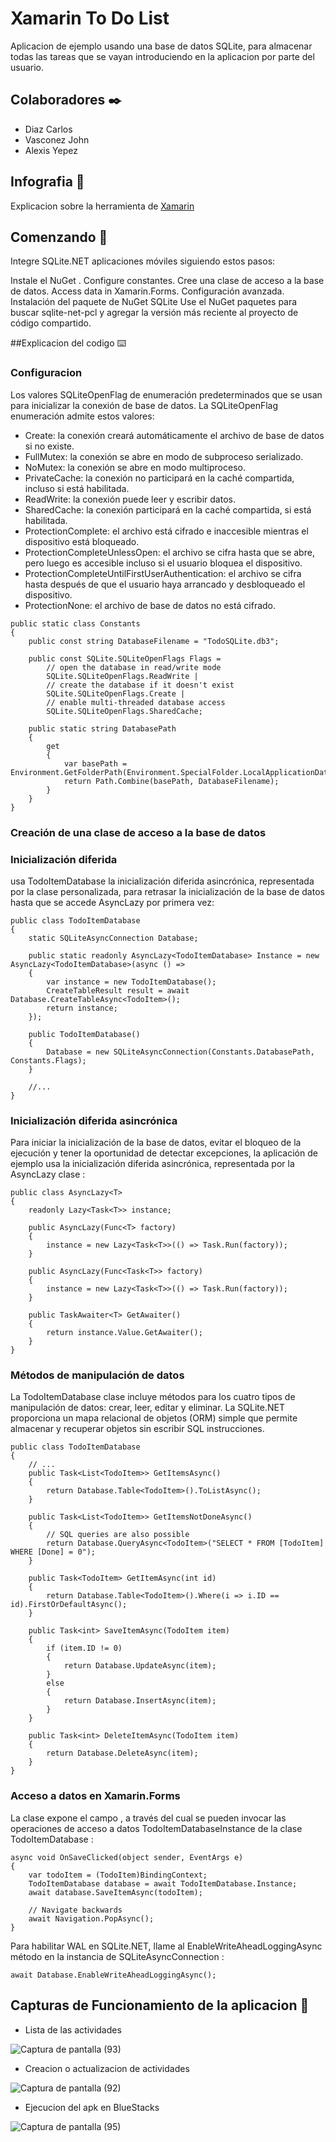 # Xamarin To Do List
Aplicacion de ejemplo usando una base de datos SQLite, para almacenar todas las tareas que se vayan introduciendo en la aplicacion por parte del usuario.

## Colaboradores ✒️ 
- Diaz Carlos
- Vasconez John
- Alexis Yepez

## Infografia 📖
Explicacion sobre la herramienta de [Xamarin](https://github.com/JoelDiaz93/Xamarin-ToDoList/blob/master/Infograf%C3%ADa.pdf)

## Comenzando 🚀
Integre SQLite.NET aplicaciones móviles siguiendo estos pasos:

Instale el NuGet .
Configure constantes.
Cree una clase de acceso a la base de datos.
Access data in Xamarin.Forms.
Configuración avanzada.
Instalación del paquete de NuGet SQLite
Use el NuGet paquetes para buscar sqlite-net-pcl y agregar la versión más reciente al proyecto de código compartido.

##Explicacion del codigo ⌨️

### Configuracion
Los valores SQLiteOpenFlag de enumeración predeterminados que se usan para inicializar la conexión de base de datos. La SQLiteOpenFlag enumeración admite estos valores:

- Create: la conexión creará automáticamente el archivo de base de datos si no existe.
- FullMutex: la conexión se abre en modo de subproceso serializado.
- NoMutex: la conexión se abre en modo multiproceso.
- PrivateCache: la conexión no participará en la caché compartida, incluso si está habilitada.
- ReadWrite: la conexión puede leer y escribir datos.
- SharedCache: la conexión participará en la caché compartida, si está habilitada.
- ProtectionComplete: el archivo está cifrado e inaccesible mientras el dispositivo está bloqueado.
- ProtectionCompleteUnlessOpen: el archivo se cifra hasta que se abre, pero luego es accesible incluso si el usuario bloquea el dispositivo.
- ProtectionCompleteUntilFirstUserAuthentication: el archivo se cifra hasta después de que el usuario haya arrancado y desbloqueado el dispositivo.
- ProtectionNone: el archivo de base de datos no está cifrado.

```
public static class Constants
{
    public const string DatabaseFilename = "TodoSQLite.db3";

    public const SQLite.SQLiteOpenFlags Flags =
        // open the database in read/write mode
        SQLite.SQLiteOpenFlags.ReadWrite |
        // create the database if it doesn't exist
        SQLite.SQLiteOpenFlags.Create |
        // enable multi-threaded database access
        SQLite.SQLiteOpenFlags.SharedCache;

    public static string DatabasePath
    {
        get
        {
            var basePath = Environment.GetFolderPath(Environment.SpecialFolder.LocalApplicationData);
            return Path.Combine(basePath, DatabaseFilename);
        }
    }
}
```
### Creación de una clase de acceso a la base de datos
### Inicialización diferida
usa TodoItemDatabase la inicialización diferida asincrónica, representada por la clase personalizada, para retrasar la inicialización de la base de datos hasta que se accede AsyncLazy<T> por primera vez:
  
```
public class TodoItemDatabase
{
    static SQLiteAsyncConnection Database;

    public static readonly AsyncLazy<TodoItemDatabase> Instance = new AsyncLazy<TodoItemDatabase>(async () =>
    {
        var instance = new TodoItemDatabase();
        CreateTableResult result = await Database.CreateTableAsync<TodoItem>();
        return instance;
    });

    public TodoItemDatabase()
    {
        Database = new SQLiteAsyncConnection(Constants.DatabasePath, Constants.Flags);
    }

    //...
}
```

### Inicialización diferida asincrónica
Para iniciar la inicialización de la base de datos, evitar el bloqueo de la ejecución y tener la oportunidad de detectar excepciones, la aplicación de ejemplo usa la inicialización diferida asincrónica, representada por la AsyncLazy<T> clase :
  
```
public class AsyncLazy<T>
{
    readonly Lazy<Task<T>> instance;

    public AsyncLazy(Func<T> factory)
    {
        instance = new Lazy<Task<T>>(() => Task.Run(factory));
    }

    public AsyncLazy(Func<Task<T>> factory)
    {
        instance = new Lazy<Task<T>>(() => Task.Run(factory));
    }

    public TaskAwaiter<T> GetAwaiter()
    {
        return instance.Value.GetAwaiter();
    }
}
```
### Métodos de manipulación de datos
La TodoItemDatabase clase incluye métodos para los cuatro tipos de manipulación de datos: crear, leer, editar y eliminar. La SQLite.NET proporciona un mapa relacional de objetos (ORM) simple que permite almacenar y recuperar objetos sin escribir SQL instrucciones.
  
```
public class TodoItemDatabase
{
    // ...
    public Task<List<TodoItem>> GetItemsAsync()
    {
        return Database.Table<TodoItem>().ToListAsync();
    }

    public Task<List<TodoItem>> GetItemsNotDoneAsync()
    {
        // SQL queries are also possible
        return Database.QueryAsync<TodoItem>("SELECT * FROM [TodoItem] WHERE [Done] = 0");
    }

    public Task<TodoItem> GetItemAsync(int id)
    {
        return Database.Table<TodoItem>().Where(i => i.ID == id).FirstOrDefaultAsync();
    }

    public Task<int> SaveItemAsync(TodoItem item)
    {
        if (item.ID != 0)
        {
            return Database.UpdateAsync(item);
        }
        else
        {
            return Database.InsertAsync(item);
        }
    }

    public Task<int> DeleteItemAsync(TodoItem item)
    {
        return Database.DeleteAsync(item);
    }
}
```
### Acceso a datos en Xamarin.Forms
La clase expone el campo , a través del cual se pueden invocar las operaciones de acceso a datos TodoItemDatabaseInstance de la clase TodoItemDatabase :
  
```
async void OnSaveClicked(object sender, EventArgs e)
{
    var todoItem = (TodoItem)BindingContext;
    TodoItemDatabase database = await TodoItemDatabase.Instance;
    await database.SaveItemAsync(todoItem);

    // Navigate backwards
    await Navigation.PopAsync();
}
```
Para habilitar WAL en SQLite.NET, llame al EnableWriteAheadLoggingAsync método en la instancia de SQLiteAsyncConnection :
```
await Database.EnableWriteAheadLoggingAsync();
```


## Capturas de Funcionamiento de la aplicacion 📄
- Lista de las actividades

![Captura de pantalla (93)](https://user-images.githubusercontent.com/58042087/150618999-3045dae2-6da7-42d5-8ecc-c1de691e223a.png)

- Creacion o actualizacion de actividades

![Captura de pantalla (92)](https://user-images.githubusercontent.com/58042087/150619039-91406d23-fa4b-4c7a-af0c-db40a51e9fd9.png)

- Ejecucion del apk en BlueStacks

![Captura de pantalla (95)](https://user-images.githubusercontent.com/58042087/150619049-a44e63f0-22d0-4a37-96b1-156696134756.png)
